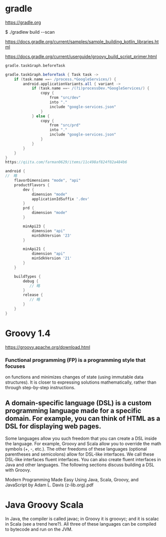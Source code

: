 # gradle
https://gradle.org

$ ./gradlew build --scan

https://docs.gradle.org/current/samples/sample_building_kotlin_libraries.html

https://docs.gradle.org/current/userguide/groovy_build_script_primer.html
```gradle
gradle.taskGraph.beforeTask 

gradle.taskGraph.beforeTask { Task task ->
    if (task.name ==~ /process.*GoogleServices/) {
        android.applicationVariants.all { variant ->
            if (task.name ==~ /(?i)processDev.*GoogleServices/) {
                copy {
                    from "src/dev"
                    into "."
                    include "google-services.json"
                }
            } else {
                copy {
                    from "src/prd"
                    into "."
                    include "google-services.json"
                }
            }
        }
    }
}
https://qiita.com/farman0629/items/11c498af824f02a484b6

android {
//　略
    flavorDimensions "mode", "api"
    productFlavors {
        dev {
            dimension "mode"
            applicationIdSuffix '.dev'
        }
        prd {
            dimension "mode"
        }

        minApi23 {
            dimension "api"
            minSdkVersion '23'
        }

        minApi21 {
            dimension "api"
            minSdkVersion '21'
        }
    }

    buildTypes {
        debug {
           // 略
        }
        release {
           // 略
        }
    }
}
```



# Groovy 1.4
https://groovy.apache.org/download.html

### Functional programming (FP) is a programming style that focuses
on functions and minimizes changes of state (using immutable data structures). It is closer to expressing solutions mathematically, rather than through step-by-step instructions.

## A domain-specific language (DSL) is a custom programming language made for a specific domain. For example, you can think of HTML as a DSL for displaying web pages.
Some languages allow you such freedom that you can create a DSL inside the language. For example, Groovy and Scala allow you to override the math symbols (+, -, etc.). The other freedoms of these languages (optional parentheses and semicolons) allow for DSL-like interfaces. We call these DSL-like interfaces fluent interfaces.
You can also create fluent interfaces in Java and other languages. The following sections discuss building a DSL with Groovy.

Modern Programming Made Easy Using Java, Scala, Groovy, and JavaScript by Adam L. Davis (z-lib.org).pdf
# Java Groovy Scala
In Java, the compiler is called javac; in Groovy it is groovyc; and it is scalac in Scala (see a trend here?). All three of these languages can be compiled to bytecode and run on the JVM.
